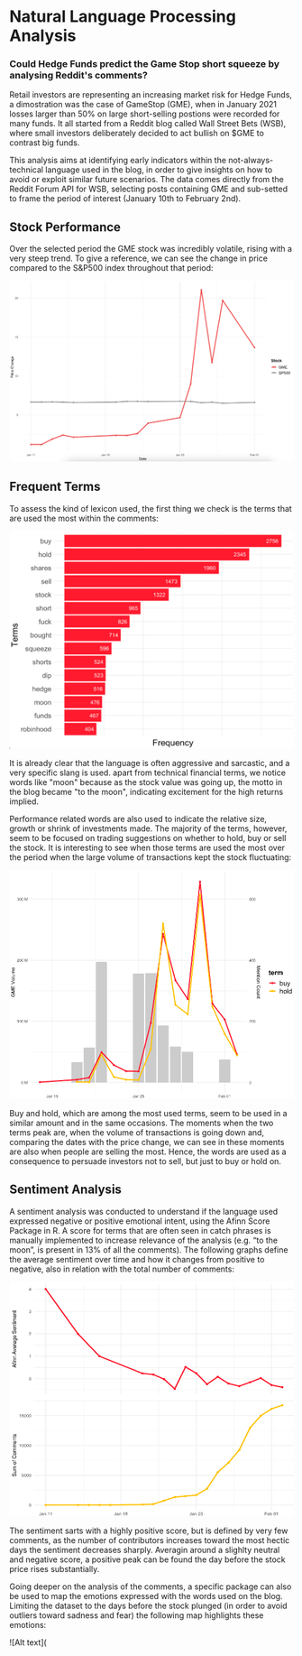 # Natural Language Processing Analysis 
### Could Hedge Funds predict the Game Stop short squeeze by analysing Reddit's comments?

Retail investors are representing an increasing market risk for Hedge Funds, a dimostration was the case of GameStop (GME), when in January 2021 losses larger than 50% on large short-selling postions were recorded for many funds.
It all started from a Reddit blog called Wall Street Bets (WSB), where small investors deliberately decided to act bullish on $GME to contrast big funds. 

This analysis aims at identifying early indicators within the  not-always-technical language used in the blog, in order to give insights on how to avoid or exploit similar future scenarios.
The data comes directly from the Reddit Forum API for WSB, selecting posts containing GME and sub-setted to frame the period of interest (January 10th to February 2nd).


## Stock Performance

Over the selected period the GME stock was incredibly volatile, rising with a very steep trend. To give a reference, we can see the change in price compared to the S&P500 index throughout that period:


![Alt text](https://github.com/marcelmazzanti/NLP-WSB-GME/blob/0021a8dc7ea61e084690b9ccbf142df9c1bf6f08/stock-compare.png "Stock Comparison")



## Frequent Terms

To assess the kind of lexicon used, the first thing we check is the terms that are used the most within the comments:


![Alt text](https://github.com/marcelmazzanti/NLP-WSB-GME/blob/c30b7407fc37edf76ee2858e95fb288ff25e215d/frequent-terms.png "Frequent Terms")

It is already clear that the language is often aggressive and sarcastic, and a very specific slang is used. apart from technical financial terms, we notice words like "moon" because as the stock value was going up, the motto in the blog became "to the moon", indicating excitement for the high returns implied.

Performance related words are also used to indicate the relative size, growth or shrink of investments made. The majority of the terms, however, seem to be focused on trading suggestions on whether to hold, buy or sell the stock. It is interesting to see when those terms are used the most over the period when the large volume of transactions kept the stock fluctuating:


![Alt text](https://github.com/marcelmazzanti/NLP-WSB-GME/blob/5b192be65baf5cec9e003d8050045071db15fd6e/stock-terms.png "Terms and Volume")


Buy and hold, which are among the most used terms, seem to be used in a similar amount and in the same occasions. The moments when the two terms peak are, when the volume of transactions is going down and, comparing the dates with the price change, we can see in these moments are also when people are selling the most. Hence, the words are used as a consequence to persuade investors not to sell, but just to buy or hold on.



## Sentiment Analysis

A sentiment analysis was conducted to understand if the language used expressed negative or positive emotional intent, using the Afinn Score Package in R. A score for terms that are often seen in catch phrases is manually implemented to increase relevance of the analysis (e.g. “to the moon”, is present in 13% of all the comments). The following graphs define the average sentiment over time and how it changes from positive to negative, also in relation with the total number of comments:


![Alt text](https://github.com/marcelmazzanti/NLP-WSB-GME/blob/e2e5e1c7bbcfc44bf32e61f3094f108c2433a918/afinn.png "Afinn Score")


The sentiment sarts with a highly positive score, but is defined by very few comments, as the number of contributors increases toward the most hectic days the sentiment decreases sharply. Averagin around a slighlty neutral and negative score, a positive peak can be found the day before the stock price rises substantially.

Going deeper on the analysis of the comments, a specific package can also be used to map the emotions expressed with the words used on the blog. Limiting the dataset to the days before the stock plunged (in order to avoid outliers toward sadness and fear) the following map highlights these emotions:

![Alt text](
